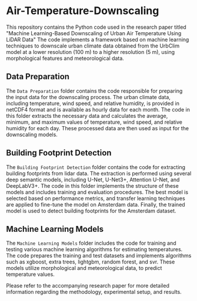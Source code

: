 # Air-Temperature-Downscaling

This repository contains the Python code used in the research paper titled "Machine Learning-Based Downscaling of Urban Air Temperature Using LiDAR Data" The code implements a framework based on machine learning techniques to downscale urban climate data obtained from the UrbClim model at a lower resolution (100 m) to a higher resolution (5 m), using morphological features and meteorological data.

## Data Preparation

The `Data Preparation` folder contains the code responsible for preparing the input data for the downscaling process. The urban climate data, including temperature, wind speed, and relative humidity, is provided in netCDF4 format and is available as hourly data for each month. The code in this folder extracts the necessary data and calculates the average, minimum, and maximum values of temperature, wind speed, and relative humidity for each day. These processed data are then used as input for the downscaling models.

## Building Footprint Detection

The `Building Footprint Detection` folder contains the code for extracting building footprints from lidar data. The extraction is performed using several deep semantic models, including U-Net, U-Net3+, Attention U-Net, and DeepLabV3+. The code in this folder implements the structure of these models and includes training and evaluation procedures. The best model is selected based on performance metrics, and transfer learning techniques are applied to fine-tune the model on Amsterdam data. Finally, the trained model is used to detect building footprints for the Amsterdam dataset.

## Machine Learning Models

The `Machine Learning Models` folder includes the code for training and testing various machine learning algorithms for estimating temperatures. The code prepares the training and test datasets and implements algorithms such as xgboost, extra trees, lightgbm, random forest, and svr. These models utilize morphological and meteorological data, to predict temperature values.

Please refer to the accompanying research paper for more detailed information regarding the methodology, experimental setup, and results.
